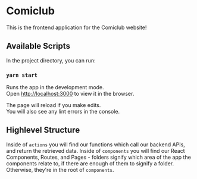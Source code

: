 # Comiclub

This is the frontend application for the Comiclub website!
## Available Scripts

In the project directory, you can run:

### `yarn start`

Runs the app in the development mode.\
Open [http://localhost:3000](http://localhost:3000) to view it in the browser.

The page will reload if you make edits.\
You will also see any lint errors in the console.

## Highlevel Structure
Inside of `actions` you will find our functions which call our backend APIs, and return the retrieved data.
Inside of `components` you will find our React Components, Routes, and Pages - folders signify which area of the app the components relate to, if there are enough of them to signify a folder. Otherwise, they're in the root of `components`.
